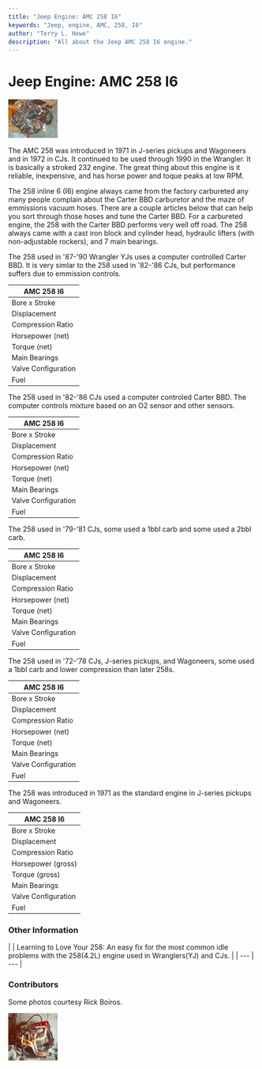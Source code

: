 ```yaml
---
title: "Jeep Engine: AMC 258 I6"
keywords: "Jeep, engine, AMC, 258, I6"
author: "Terry L. Howe"
description: "All about the Jeep AMC 258 I6 engine."
---
```


# Jeep Engine: AMC 258 I6

[![258 I6](258T.jpg)](258.jpg)

The AMC 258 was introduced in 1971 in J-series pickups and Wagoneers
and in 1972 in CJs.  It continued to be used through 1990 in the
Wrangler.  It is basically a stroked 232 engine.  The great thing
about this engine is it reliable, inexpensive, and has horse power
and toque peaks at low RPM.

The 258 inline 6 (I6) engine always came from the factory carbureted
any many people complain about the Carter BBD carburetor and the maze
of emmissions vacuum hoses.  There are a couple articles below that
can help you sort through those hoses and tune the Carter BBD.  For
a carbureted engine, the 258 with the Carter BBD performs very well
off road.  The 258 always came with a cast iron block and cylinder
head, hydraulic lifters (with non-adjustable rockers), and 7 main
bearings.

The 258 used in '87-'90 Wrangler YJs uses a computer controlled
Carter BBD.  It is very simlar to the 258 used in '82-'86 CJs,
but performance suffers due to emmission controls.

| AMC 258 I6 |
| --- |
| Bore x Stroke | 3.75" x 3.90" |
| Displacement | 258 (4.2L) |
| Compression Ratio | 9.2:1 |
| Horsepower (net) | 112@3200 |
| Torque (net) | 210@2000 |
| Main Bearings | 7 |
| Valve Configuration | OHV |
| Fuel | 2bbl Carter BBD |

The 258 used in '82-'86 CJs used a computer controled Carter BBD.  The
computer controls mixture based on an O2 sensor and other sensors.

| AMC 258 I6 |
| --- |
| Bore x Stroke | 3.75" x 3.90" |
| Displacement | 258 (4.2L) |
| Compression Ratio | 9.2:1 |
| Horsepower (net) | 115@3200 |
| Torque (net) | 210@1800 |
| Main Bearings | 7 |
| Valve Configuration | OHV |
| Fuel | 2bbl Carter BBD |

The 258 used in '79-'81 CJs, some used a 1bbl carb and some used
a 2bbl carb.

| AMC 258 I6 |
| --- |
| Bore x Stroke | 3.75" x 3.90" |
| Displacement | 258 (4.2L) |
| Compression Ratio | 8.3:1 |
| Horsepower (net) | 110@3500 |
| Torque (net) | 195@2000 |
| Main Bearings | 7 |
| Valve Configuration | OHV |
| Fuel | 1bbl and 2bbl |

The 258 used in '72-'78 CJs, J-series pickups, and Wagoneers, some
used a 1bbl carb and lower compression than later 258s.

| AMC 258 I6 |
| --- |
| Bore x Stroke | 3.75" x 3.90" |
| Displacement | 258 (4.2L) |
| Compression Ratio | 8.0:1 |
| Horsepower (net) | 110@3500 |
| Torque (net) | 195@2000 |
| Main Bearings | 7 |
| Valve Configuration | OHV |
| Fuel | 1bbl |

The 258 was introduced in 1971 as the standard engine
in J-series pickups and Wagoneers.

| AMC 258 I6 |
| --- |
| Bore x Stroke | 3.75" x 3.90" |
| Displacement | 258 (4.2L) |
| Compression Ratio | 8.5:1 |
| Horsepower (gross) | 150@3800 |
| Torque (gross) | 240@1800 |
| Main Bearings | 7 |
| Valve Configuration | OHV |
| Fuel | 1bbl Carter or Holley |

### Other Information

[](/engine/carter.html)

|  | Learning to Love
Your 258: An easy fix for the most common idle problems with the
258(4.2L) engine used in Wranglers(YJ) and CJs. |
| --- | --- |

### Contributors

Some photos courtesy Rick Boiros.

[![258 I6 side](258mT.jpg)](258m.jpg)